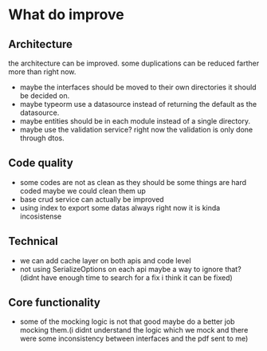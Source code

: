 # What do improve
## Architecture
the architecture can be improved. some duplications can be reduced farther more than right now.
- maybe the interfaces should be moved to their own directories it should be decided on.    
- maybe typeorm use a datasource instead of returning the default as the datasource. 
- maybe entities should be in each module instead of a single directory. 
- maybe use the validation service? right now the validation is only done through dtos. 
## Code quality
- some codes are not as clean as they should be some things are hard coded maybe we could clean them up
- base crud service can actually be improved
- using index to export some datas always right now it is kinda incosistense
## Technical
- we can add cache layer on both apis and code level
- not using SerializeOptions on each api maybe a way to ignore that? (didnt have enough time to search for a fix i think it can be fixed)

## Core functionality
- some of the mocking logic is not that good maybe do a better job mocking them.(i didnt understand the logic which we mock and there were some inconsistency between interfaces and the pdf sent to me)